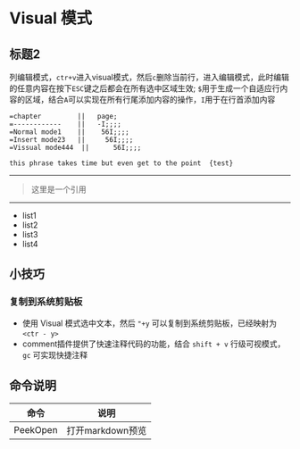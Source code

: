 # Visual 模式
## 标题2
列编辑模式，`ctr+v`进入visual模式，然后`c`删除当前行，进入编辑模式，此时编辑的任意内容在按下`ESC`键之后都会在所有选中区域生效;
`$`用于生成一个自适应行内容的区域，结合`A`可以实现在所有行尾添加内容的操作，`I`用于在行首添加内容
```
=chapter         ||   page;
=------------    ||   -I;;;;
=Normal mode1    ||    56I;;;;
=Insert mode23   ||     56I;;;;
=Vissual mode444  ||      56I;;;;
```

```
this phrase takes time but even get to the point  {test}
```
---
> 这里是一个引用
---
- list1
- list2
- list3
- list4

## 小技巧
### 复制到系统剪贴板
- 使用 Visual 模式选中文本，然后 `"+y` 可以复制到系统剪贴板，已经映射为 `<ctr - y>`
- comment插件提供了快速注释代码的功能，结合 `shift + v` 行级可视模式， `gc` 可实现快捷注释 

## 命令说明
命令 | 说明 
--- | ----
PeekOpen | 打开markdown预览 

